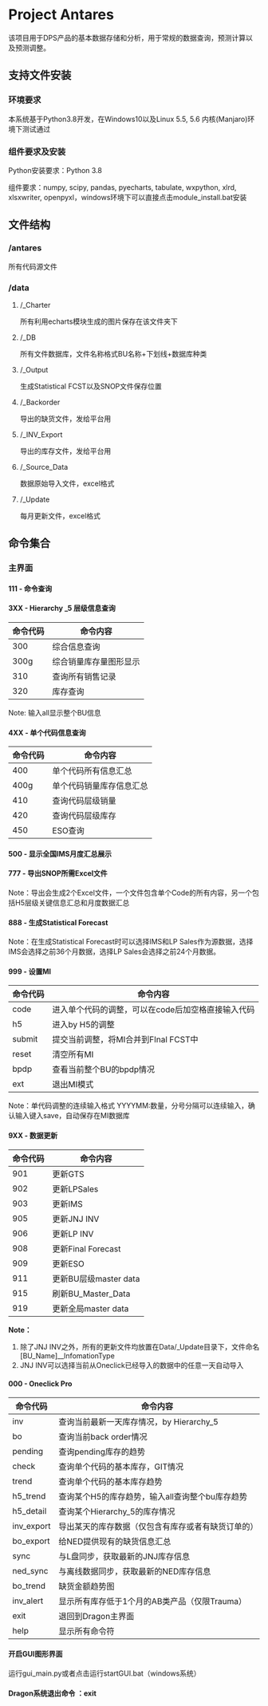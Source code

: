# Project Antares

该项目用于DPS产品的基本数据存储和分析，用于常规的数据查询，预测计算以及预测调整。

## 支持文件安装

### 环境要求

本系统基于Python3.8开发，在Windows10以及Linux 5.5, 5.6 内核(Manjaro)环境下测试通过

### 组件要求及安装

Python安装要求：Python 3.8

组件要求：numpy, scipy, pandas, pyecharts, tabulate, wxpython, xlrd, xlsxwriter, openpyxl，windows环境下可以直接点击module_install.bat安装

## 文件结构

### /antares

   所有代码源文件

### /data

   1. /_Charter

      所有利用echarts模块生成的图片保存在该文件夹下

   2. /_DB

      所有文件数据库，文件名称格式BU名称+下划线+数据库种类

   3. /_Output

      生成Statistical FCST以及SNOP文件保存位置

   4. /_Backorder
   
      导出的缺货文件，发给平台用
   
   5. /_INV_Export
   
      导出的库存文件，发给平台用

   4. /_Source_Data

      数据原始导入文件，excel格式

   5. /_Update

      每月更新文件，excel格式
      
## 命令集合
### 主界面
#### 111 - 命令查询

#### 3XX - Hierarchy _5 层级信息查询

| 命令代码 | 命令内容               |
| -------- | ---------------------- |
| 300      | 综合信息查询           |
| 300g     | 综合销量库存量图形显示 |
| 310      | 查询所有销售记录       |
| 320      | 库存查询               |

Note: 输入all显示整个BU信息

#### 4XX - 单个代码信息查询

| 命令代码 | 命令内容                 |
| -------- | ------------------------ |
| 400      | 单个代码所有信息汇总     |
| 400g     | 单个代码销量库存信息汇总 |
| 410      | 查询代码层级销量         |
| 420      | 查询代码层级库存         |
| 450      | ESO查询                  |

#### 500 - 显示全国IMS月度汇总展示

#### 777 - 导出SNOP所需Excel文件

Note：导出会生成2个Excel文件，一个文件包含单个Code的所有内容，另一个包括H5层级关键信息汇总和月度数据汇总

#### 888 - 生成Statistical Forecast

Note：在生成Statistical Forecast时可以选择IMS和LP Sales作为源数据，选择IMS会选择之前36个月数据，选择LP Sales会选择之前24个月数据。

#### 999 - 设置MI

| 命令代码 | 命令内容                                           |
| -------- | -------------------------------------------------- |
| code     | 进入单个代码的调整，可以在code后加空格直接输入代码 |
| h5       | 进入by H5的调整                                    |
| submit   | 提交当前调整，将MI合并到FInal FCST中               |
| reset    | 清空所有MI                                         |
| bpdp     | 查看当前整个BU的bpdp情况                           |
| ext      | 退出MI模式                                         |

Note：单代码调整的连续输入格式 YYYYMM:数量，分号分隔可以连续输入，确认输入键入save，自动保存在MI数据库

#### 9XX - 数据更新

| 命令代码 | 命令内容              |
| -------- | --------------------- |
| 901      | 更新GTS               |
| 902      | 更新LPSales           |
| 903      | 更新IMS               |
| 905      | 更新JNJ INV           |
| 906      | 更新LP INV            |
| 908      | 更新Final Forecast    |
| 909      | 更新ESO               |
| 911      | 更新BU层级master data |
| 915      | 刷新BU_Master_Data    |
| 919      | 更新全局master data   |

**Note：**

1. 除了JNJ INV之外，所有的更新文件均放置在Data/_Update目录下，文件命名 [BU_Name]__InfomationType
2. JNJ INV可以选择当前从Oneclick已经导入的数据中的任意一天自动导入

#### 000 - Oneclick Pro

| 命令代码   | 命令内容                                           |
| ---------- | -------------------------------------------------- |
| inv        | 查询当前最新一天库存情况，by Hierarchy_5           |
| bo         | 查询当前back order情况                             |
| pending    | 查询pending库存的趋势                              |
| check      | 查询单个代码的基本库存，GIT情况                    |
| trend      | 查询单个代码的基本库存趋势                         |
| h5_trend   | 查询某个H5的库存趋势，输入all查询整个bu库存趋势    |
| h5_detail  | 查询某个Hierarchy_5的库存情况                      |
| inv_export | 导出某天的库存数据（仅包含有库存或者有缺货订单的） |
| bo_export  | 给NED提供现有的缺货信息汇总                        |
| sync       | 与L盘同步，获取最新的JNJ库存信息                      |
| ned_sync   | 与离线数据同步，获取最新的NED库存信息                      |
| bo_trend   | 缺货金额趋势图                                     |
| inv_alert  | 显示所有库存低于1个月的AB类产品（仅限Trauma）      |
| exit       | 退回到Dragon主界面                                 |
| help       | 显示所有命令符                                     |

#### 开启GUI图形界面

运行gui_main.py或者点击运行startGUI.bat（windows系统）

####  Dragon系统退出命令 ：exit